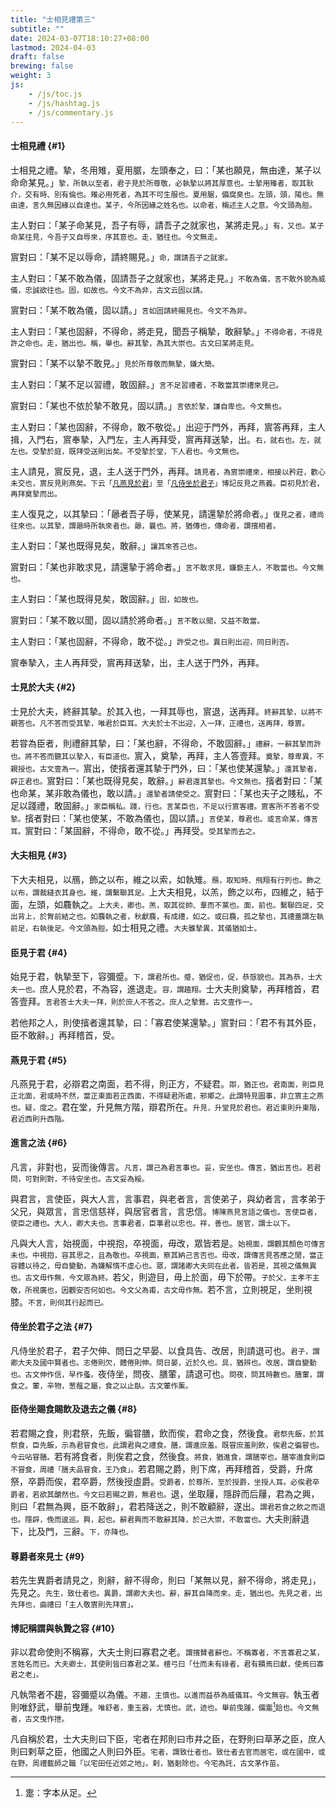 ```yaml
---
title: "士相見禮第三"
subtitle: ""
date: 2024-03-07T18:10:27+08:00
lastmod: 2024-04-03
draft: false
brewing: false
weight: 3
js:
    - /js/toc.js
    - /js/hashtag.js
    - /js/commentary.js
---
```


#### 士相見禮 {#1}

士相見之禮。摯，冬用雉，夏用腒，左頭奉之，曰：「某也願見，無由達，某子以命命某見。」<small>摯，所執以至者，君子見於所尊敬，必執摯以將其厚意也。士摯用雉者，取其耿介，交有時、別有倫也。雉必用死者，為其不可生服也。夏用腒，備腐臭也。左頭，頭，陽也。無由達，言久無因緣以自達也。某子，今所因緣之姓名也。以命者，稱述主人之意。今文頭為脰。</small>

主人對曰：「某子命某見，吾子有辱，請吾子之就家也，某將走見。」<small>有，又也。某子命某往見，今吾子又自辱來，序其意也。走，猶往也。今文無走。</small>

賔對曰：「某不足以辱命，請終賜見。」<small>命，謂請吾子之就家。</small>

主人對曰：「某不敢為儀，固請吾子之就家也，某將走見。」<small>不敢為儀，言不敢外貌為威儀，忠誠欲往也。固，如故也。今文不為非，古文云固以請。</small>

賔對曰：「某不敢為儀，固以請。」<small>言如固請終賜見也。今文不為非。</small>

主人對曰：「某也固辭，不得命，將走見，聞吾子稱摯，敢辭摯。」<small>不得命者，不得見許之命也。走，猶出也。稱，舉也。辭其摯，為其大崇也。古文曰某將走見。</small>

賔對曰：「某不以摯不敢見。」<small>見於所尊敬而無摯，嫌大簡。</small>

主人對曰：「某不足以習禮，敢固辭。」<small>言不足習禮者，不敢當其崇禮來見己。</small>

賔對曰：「某也不依於摯不敢見，固以請。」<small>言依於摯，謙自卑也。今文無也。</small>

主人對曰：「某也固辭，不得命，敢不敬從。」出迎于門外，再拜，賔答再拜，主人揖，入門右，賔奉摯，入門左，主人再拜受，賔再拜送摯，出。<small>右，就右也。左，就左也。受摯於庭，既拜受送則出矣。不受摯於堂，下人君也。今文無也。</small>

主人請見，賔反見，退，主人送于門外，再拜。<small>請見者，為賔崇禮來，相接以矜莊，歡心未交也，賔反見則燕矣。下云「[凡燕見於君](#5)」至「[凡侍坐於君子](#7)」博記反見之燕義。臣初見於君，再拜奠摯而出。</small>

主人復見之，以其摯曰：「曏者吾子辱，使某見，請還摯於將命者。」<small>復見之者，禮尚往來也。以其摯，謂曏時所執來者也。曏，曩也。將，猶傳也，傳命者，謂擯相者。</small>

主人對曰：「某也既得見矣，敢辭。」<small>讓其來答己也。</small>

賔對曰：「某也非敢求見，請還摯于將命者。」<small>言不敢求見，嫌褻主人，不敢當也。今文無也。</small>

主人對曰：「某也既得見矣，敢固辭。」<small>固，如故也。</small>

賔對曰：「某不敢以聞，固以請於將命者。」<small>言不敢以聞，又益不敢當。</small>

主人對曰：「某也固辭，不得命，敢不從。」<small>許受之也。異日則出迎，同日則否。</small>

賔奉摯入，主人再拜受，賔再拜送摯，出，主人送于門外，再拜。

#### 士見於大夫 {#2}

士見於大夫，終辭其摯。於其入也，一拜其辱也，賔退，送再拜。<small>終辭其摯，以將不親答也。凡不答而受其摯，唯君於臣耳。大夫於士不出迎，入一拜，正禮也，送再拜，尊賔。</small>

若甞為臣者，則禮辭其摯，曰：「某也辭，不得命，不敢固辭。」<small>禮辭，一辭其摯而許也。將不答而聽其以摯入，有臣道也。</small>賔入，奠摯，再拜，主人答壹拜。<small>奠摯，尊卑異，不親授也。古文壹為一。</small>賔出，使擯者還其摯于門外，曰：「某也使某還摯。」<small>還其摯者，辟正君也。</small>賔對曰：「某也既得見矣，敢辭。」<small>辭君還其摯也。今文無也。</small>擯者對曰：「某也命某，某非敢為儀也，敢以請。」<small>還摯者請使受之。</small>賔對曰：「某也夫子之賤私，不足以踐禮，敢固辭。」<small>家臣稱私。踐，行也。言某臣也，不足以行賔客禮。賔客所不答者不受摯。</small>擯者對曰：「某也使某，不敢為儀也，固以請。」<small>言使某，尊君也。或言命某，傳言耳。</small>賔對曰：「某固辭，不得命，敢不從。」再拜受。<small>受其摯而去之。</small>

#### 大夫相見 {#3}

下大夫相見，以鴈，飾之以布，維之以索，如執雉。<small>鴈，取知時、飛翔有行列也。飾之以布，謂裁縫衣其身也。維，謂繫聯其足。</small>上大夫相見，以羔，飾之以布，四維之，結于面，左頭，如麛執之。<small>上大夫，卿也。羔，取其從帥、羣而不黨也。面，前也。繫聯四足，交出背上，於胷前結之也。如麛執之者，秋獻麛，有成禮，如之。或曰麛，孤之摯也，其禮蓋謂左執前足，右執後足。今文頭為脰。</small>如士相見之禮。<small>大夫雖摯異，其儀猶如士。</small>

#### 臣見于君 {#4}

始見于君，執摯至下，容彌蹙。<small>下，謂君所也。蹙，猶促也，促，恭愨貌也。其為恭，士大夫一也。</small>庶人見於君，不為容，進退走。<small>容，謂趨翔。</small>士大夫則奠摯，再拜稽首，君答壹拜。<small>言君答士大夫一拜，則於庶人不答之。庶人之摯鶩。古文壹作一。</small>

若他邦之人，則使擯者還其摯，曰：「寡君使某還摯。」賔對曰：「君不有其外臣，臣不敢辭。」再拜稽首，受。

#### 燕見于君 {#5}

凡燕見于君，必辯君之南面，若不得，則正方，不疑君。<small>辯，猶正也。君南面，則臣見正北面，君或時不然，當正東面若正西面，不得疑君所處，邪鄉之。此謂特見圖事，非立賔主之燕也。疑，度之。</small>君在堂，升見無方階，辯君所在。<small>升見，升堂見於君也。君近東則升東階，君近西則升西階。</small>

#### 進言之法 {#6}

凡言，非對也，妥而後傳言。<small>凡言，謂己為君言事也。妥，安坐也。傳言，猶出言也。若君問，可對則對，不待安坐也。古文妥為綏。</small>

與君言，言使臣，與大人言，言事君，與老者言，言使弟子，與幼者言，言孝弟于父兄，與眾言，言忠信慈祥，與居官者言，言忠信。<small>博陳燕見言語之儀也。言使臣者，使臣之禮也。大人，卿大夫也。言事君者，臣事君以忠也。祥，善也。居官，謂士以下。</small>

凡與大人言，始視面，中視抱，卒視面，毋改，眾皆若是。<small>始視面，謂觀其顏色可傳言未也。中視抱，容其思之，且為敬也。卒視面，察其納己言否也。毋改，謂傳言見答應之閒，當正容體以待之，毋自變動，為嫌解惰不虛心也。眾，謂諸卿大夫同在此者。皆若是，其視之儀無異也。古文毋作無，今文眾為終。</small>若父，則遊目，毋上於面，毋下於帶。<small>子於父，主孝不主敬，所視廣也，因觀安否何如也。今文父為甫，古文毋作無。</small>若不言，立則視足，坐則視膝。<small>不言，則伺其行起而已。</small>

#### 侍坐於君子之法 {#7}

凡侍坐於君子，君子欠伸、問日之早晏、以食具告、改居，則請退可也。<small>君子，謂卿大夫及國中賢者也。志倦則欠，體倦則伸。問日晏，近於久也。具，猶辨也。改居，謂自變動也。古文伸作信，早作蚤。</small>夜侍坐，問夜、膳葷，請退可也。<small>問夜，問其時數也。膳葷，謂食之。葷，辛物，葱薤之屬，食之以止臥。古文葷作薰。</small>

#### 臣侍坐賜食賜飲及退去之儀 {#8}

若君賜之食，則君祭，先飯，徧甞膳，飲而俟，君命之食，然後食。<small>君祭先飯，於其祭食，臣先飯，示為君甞食也，此謂君與之禮食。膳，謂進庶羞。既甞庶羞則飲，俟君之徧甞也。今云呫甞膳。</small>若有將食者，則俟君之食，然後食。<small>將食，猶進食，謂膳宰也。膳宰進食則臣不甞食，周禮「膳夫品甞食，王乃食」。</small>若君賜之爵，則下席，再拜稽首，受爵，升席祭，卒爵而俟，君卒爵，然後授虛爵。<small>受爵者，於尊所，至於授爵，坐授人耳。必俟君卒爵者，若欲其釂然也。今文曰若賜之爵，無君也。</small>退，坐取屨，隱辟而后屨，君為之興，則曰「君無為興，臣不敢辭」，君若降送之，則不敢顧辭，遂出。<small>謂君若食之飲之而退也。隱辟，俛而逡巡。興，起也。辭君興而不敢辭其降，於己大崇，不敢當也。</small>大夫則辭退下，比及門，三辭。<small>下，亦降也。</small>

#### 尊爵者來見士 {#9}

若先生異爵者請見之，則辭，辭不得命，則曰「某無以見，辭不得命，將走見」，先見之。<small>先生，致仕者也。異爵，謂卿大夫也。辭，辭其自降而來。走，猶出也。先見之者，出先拜也，曲禮曰「主人敬賔則先拜賔」。</small>

#### 博記稱謂與執贄之容 {#10}

非以君命使則不稱寡，大夫士則曰寡君之老。<small>謂擯賛者辭也。不稱寡者，不言寡君之某，言姓名而已。大夫卿士，其使則皆曰寡君之某。檀弓曰「仕而未有祿者，君有饋焉曰獻，使焉曰寡君之老」。</small>

凡執幣者不趨，容彌蹙以為儀。<small>不趨，主慎也。以進而益恭為威儀耳。今文無容。</small>執玉者則唯舒武，舉前曳踵。<small>唯舒者，重玉器，尤慎也。武，迹也。舉前曳踵，備疐[^1]跲也。今文無者，古文曳作抴。</small>

[^1]: 疐：字本从足。

凡自稱於君，士大夫則曰下臣，宅者在邦則曰市井之臣，在野則曰草茅之臣，庶人則曰剌草之臣，他國之人則曰外臣。<small>宅者，謂致仕者也。致仕者去官而居宅，或在國中，或在野。周禮載師之職「以宅田任近郊之地」。剌，猶剗除也。今宅為託，古文茅作苗。</small>
